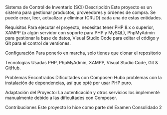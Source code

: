Sistema de Control de Inventario (SCI)
Descripción
Este proyecto es un sistema para gestionar productos, proveedores y órdenes de compra. Se puede crear, leer, actualizar y eliminar (CRUD) cada una de estas entidades.

Requisitos
Para ejecutar el proyecto, necesitas tener PHP 8.x o superior, XAMPP (o algún servidor con soporte para PHP y MySQL), PhpMyAdmin para gestionar la base de datos, Visual Studio Code para editar el código y Git para el control de versiones.

Configuración
Para ponerlo en marcha, solo tienes que clonar el repositorio 


Tecnologías Usadas
PHP, PhpMyAdmin, XAMPP, Visual Studio Code, Git & GitHub.

Problemas Encontrados
Dificultades con Composer: Hubo problemas con la instalación de dependencias, así que opté por usar PHP puro.

Adaptación del Proyecto: La autenticación y otros servicios los implementé manualmente debido a las dificultades con Composer.

Contribuciones
Este proyecto lo hice como parte del Examen Consolidado 2 